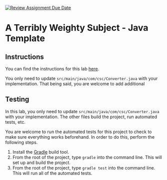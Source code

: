 [![Review Assignment Due Date](https://classroom.github.com/assets/deadline-readme-button-22041afd0340ce965d47ae6ef1cefeee28c7c493a6346c4f15d667ab976d596c.svg)](https://classroom.github.com/a/T0qStwGW)
# A Terribly Weighty Subject - Java Template

## Instructions

You can find the instructions for this lab [here](https://cyrusvandrevala.com/teaching/csc/214/labs/a-terribly-weighty-subject.html).

You only need to update `src/main/java/com/csc/Converter.java` with your implementation. That being said, you are welcome to add additional

## Testing

In this lab, you only need to update `src/main/java/com/csc/Converter.java` with your implementation. The other files build the project, run automated tests, etc.

You are welcome to run the automated tests for this project to check to make sure everything works beforehand. In order to do this, perform the following steps.

1. Install the [Gradle](https://gradle.org/install/) build tool.
2. From the root of the project, type `gradle` into the command line. This will set up and build the project.
3. From the root of the project, type `gradle test` into the command line. This will run all of the automated tests.
